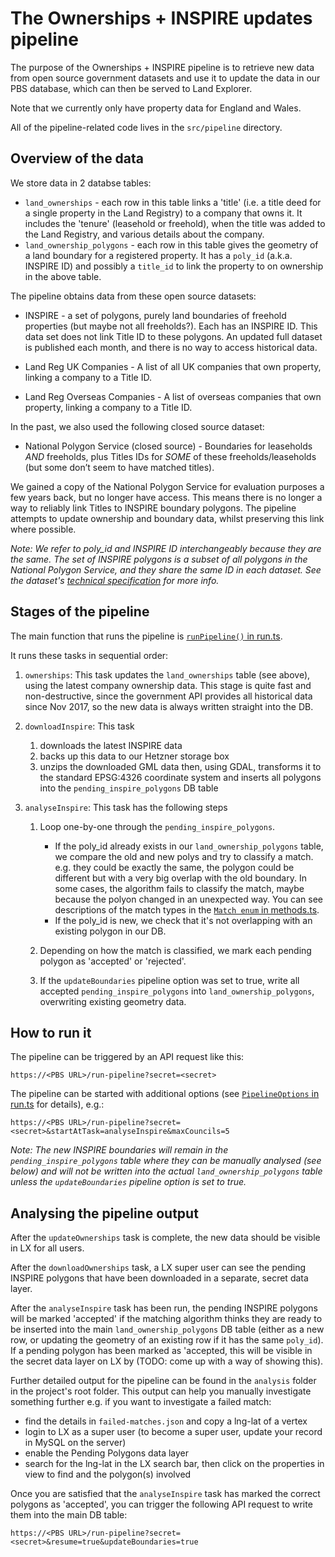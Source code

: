 # The Ownerships + INSPIRE updates pipeline

The purpose of the Ownerships + INSPIRE pipeline is to retrieve new data from open source government
datasets and use it to update the data in our PBS database, which can then be served to Land Explorer.

Note that we currently only have property data for England and Wales.

All of the pipeline-related code lives in the `src/pipeline` directory.

## Overview of the data

We store data in 2 databse tables:

- `land_ownerships` -
  each row in this table links a 'title' (i.e. a title deed for a single property in the Land Registry)
  to a company that owns it. It includes the 'tenure' (leasehold or freehold), when the title was added to the Land Registry, and various details about the company.
- `land_ownership_polygons` -
  each row in this table gives the geometry of a land boundary for a registered property. It has a `poly_id` (a.k.a. INSPIRE ID) and possibly a `title_id` to link the property to on ownership in the above table.

The pipeline obtains data from these open source datasets:

- INSPIRE - a set of polygons, purely land boundaries of freehold properties (but maybe not all freeholds?). Each has an INSPIRE ID. This data set does not link Title ID to these polygons. An updated full dataset is published each month, and there is no way
  to access historical data.

- Land Reg UK Companies - A list of all UK companies that own property, linking a company to a Title ID.

- Land Reg Overseas Companies - A list of overseas companies that own property, linking a company to a Title ID.

In the past, we also used the following closed source dataset:

- National Polygon Service (closed source) - Boundaries for leaseholds _AND_ freeholds, plus Titles IDs for _SOME_ of these freeholds/leaseholds (but some don’t seem to have matched titles).

We gained a copy of the National Polygon Service for evaluation purposes a few years back, but no longer have access. This means there is no longer a way to reliably link Titles to INSPIRE boundary polygons. The pipeline attempts to update ownership and boundary data, whilst preserving this link where possible.

_Note: We refer to poly_id and INSPIRE ID interchangeably because they are the same. The set of INSPIRE polygons is a subset of all polygons in the National Polygon Service, and they share the same ID in each dataset. See the dataset's [technical specification](https://use-land-property-data.service.gov.uk/datasets/nps/tech-spec/1) for more info._

## Stages of the pipeline

The main function that runs the pipeline is [`runPipeline()` in run.ts](../src/pipeline/run.ts).

It runs these tasks in sequential order:

1. `ownerships`: This task updates the `land_ownerships` table (see above), using the latest company
   ownership data. This stage is quite fast and non-destructive, since the government API provides all
   historical data since Nov 2017, so the new data is always written straight into the DB.

1. `downloadInspire`: This task

   1. downloads the latest INSPIRE data
   1. backs up this data to our Hetzner storage box
   1. unzips the downloaded GML data then, using GDAL, transforms it to the standard EPSG:4326
      coordinate system and inserts all polygons into the `pending_inspire_polygons` DB table

1. `analyseInspire`: This task has the following steps

   1. Loop one-by-one through the `pending_inspire_polygons`.

      - If the poly_id already exists in our `land_ownership_polygons` table, we compare the old and
        new polys and try to classify a match. e.g. they could be exactly the same, the polygon could
        be different but with a very big overlap with the old boundary. In some cases, the algorithm
        fails to classify the match, maybe because the polyon changed in an unexpected way. You can see
        descriptions of the match types in the [`Match enum` in
        methods.ts](../src/pipeline/inspire/methods.ts).
      - If the poly_id is new, we check that it's not overlapping with an existing polygon in our DB.

   1. Depending on how the match is classified, we mark each pending polygon as 'accepted' or
      'rejected'.
   1. If the `updateBoundaries` pipeline option was set to true, write all accepted `pending_inspire_polygons` into `land_ownership_polygons`, overwriting existing geometry data.

## How to run it

The pipeline can be triggered by an API request like this:

```
https://<PBS URL>/run-pipeline?secret=<secret>
```

The pipeline can be started with additional options (see [`PipelineOptions` in run.ts](../src/pipeline/run.ts) for details), e.g.:

```
https://<PBS URL>/run-pipeline?secret=<secret>&startAtTask=analyseInspire&maxCouncils=5
```

_Note: The new INSPIRE boundaries will remain in the `pending_inspire_polygons` table where they can be manually analysed (see below) and will not be written into the actual `land_ownership_polygons` table unless the `updateBoundaries` pipeline option is set to true._

## Analysing the pipeline output

After the `updateOwnerships` task is complete, the new data should be visible in LX for all users.

After the `downloadOwnerships` task, a LX super user can see the pending INSPIRE polygons that have been downloaded in a separate, secret data layer.

After the `analyseInspire` task has been run, the pending INSPIRE polygons will be marked 'accepted' if the matching algorithm thinks they are ready to be inserted into the main `land_ownership_polygons` DB table (either as a new row, or updating the geometry of an existing row if it has the same `poly_id`). If a pending polygon has been marked as 'accepted, this will be visible in the secret data layer on LX by (TODO: come up with a way of showing this).

Further detailed output for the pipeline can be found in the `analysis` folder in the project's root folder. This output can help you manually investigate something further e.g. if you want to investigate a failed match:

- find the details in `failed-matches.json` and copy a lng-lat of a vertex
- login to LX as a super user (to become a super user, update your record in MySQL on the server)
- enable the Pending Polygons data layer
- search for the lng-lat in the LX search bar, then click on the properties in view to find and the polygon(s) involved

Once you are satisfied that the `analyseInspire` task has marked the correct polygons as 'accepted', you can trigger the following API request to write them into the main DB table:

```
https://<PBS URL>/run-pipeline?secret=<secret>&resume=true&updateBoundaries=true
```
